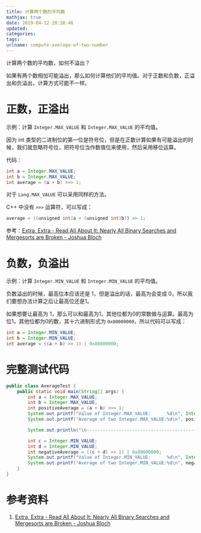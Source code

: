 ```yaml
---
title: 计算两个数的平均数
mathjax: true
date: 2019-04-12 20:28:48
updated:
categories:
tags:
urlname: compute-average-of-two-number
---
```


计算两个数的平均数，如何不溢出？

<!-- more -->

如果有两个数相加可能溢出，那么如何计算他们的平均值。对于正数和负数，正溢出和负溢出，计算方式可能不一样。

# 正数，正溢出

示例：计算 `Integer.MAX_VALUE` 和 `Integer.MAX_VALUE` 的平均值。

因为 int 类型的二进制位的第一位是符号位，但是在正数计算如果有可能溢出的时候，我们就忽略符号位，把符号位当作数值位来使用，然后采用移位运算。

代码：

```java
int a = Integer.MAX_VALUE;
int b = Integer.MAX_VALUE;
int average = (a + b) >>> 1;
```

对于 `Long.MAX_VALUE` 可以采用同样的方法。

C++ 中没有 `>>>` 运算符，可以写成：

```java
average = ((unsigned int)a + (unsigned int)b)) >> 1;
```

参考：[Extra, Extra - Read All About It: Nearly All Binary Searches and Mergesorts are Broken - Joshua Bloch](http://ai.googleblog.com/2006/06/extra-extra-read-all-about-it-nearly.html)

# 负数，负溢出

示例：计算 `Integer.MIN_VALUE` 和 `Integer.MIN_VALUE` 的平均值。

负数溢出的时候，最高位本应该还是 1，但是溢出的话，最高为会变成 0，所以我们要想办法计算之后让最高位还是1。

如果想要让最高为 1，那么可以和最高为1，其他位都为0的常数做与运算。最高为位1，其他位都为0的数，其十六进制形式为 `0x80000000`，所以代码可以写成：

```java
int a = Integer.MIN_VALUE;
int b = Integer.MIN_VALUE;
int average = ((a + b) >> 1) | 0x80000000;
```



# 完整测试代码

```java
public class AverageTest {
    public static void main(String[] args) {
        int a = Integer.MAX_VALUE;
        int b = Integer.MAX_VALUE;
        int positiveAverage = (a + b) >>> 1;
        System.out.printf("Value of Integer.MAX_VALUE:      %d\n", Integer.MAX_VALUE);
        System.out.printf("Average of two Integer.MAX_VALUE:%d\n", positiveAverage);

        System.out.println("\n--------------------------------------------\n");

        int c = Integer.MIN_VALUE;
        int d = Integer.MIN_VALUE;
        int negativeAverage = ((c + d) >> 1) | 0x80000000;
        System.out.printf("Value of Integer.MIN_VALUE:      %d\n", Integer.MIN_VALUE);
        System.out.printf("Average of two Integer.MIN_VALUE:%d\n", negativeAverage);
    }
}
```



# 参考资料

1. [Extra, Extra - Read All About It: Nearly All Binary Searches and Mergesorts are Broken - Joshua Bloch](http://ai.googleblog.com/2006/06/extra-extra-read-all-about-it-nearly.html)